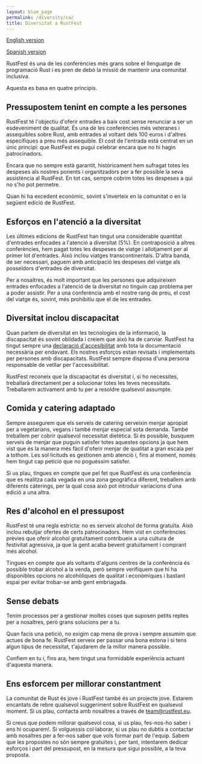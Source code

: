 ```yaml
---
layout: blue_page
permalink: /diversity/ca/
title: Diversitat a RustFest
---
```


[English version](/diversity/)

[Spanish version](/diversity/es/)

RustFest és una de les conferències més grans sobre el llenguatge de programació Rust i es pren de debò la missió de mantenir una comunitat inclusiva. 

Aquesta es basa en quatre principis.

## Pressupostem tenint en compte a les persones

RustFest té l'objectiu d'oferir entrades a baix cost sense renunciar a ser un esdeveniment de qualitat. És una de les conferències més veteranes i assequibles sobre Rust, amb entrades al voltant dels 100 euros i d'altres específiques a preu més assequible. El cost de l'entrada està centrat en un únic principi: que RustFest es pugui celebrar encara que no hi hagin patrocinadors.

Encara que no sempre està garantit, històricament hem sufragat totes les despeses als nostres ponents i organitzadors per a fer possible la seva assistència al RustFest. En tot cas, sempre cobrim totes les despeses a qui no s'ho pot permetre.

Quan hi ha excedent econòmic, sovint s'inverteix en la comunitat o en la següent edició de RustFest.

## Esforços en l'atenció a la diversitat

Les últimes edicions de RustFest han tingut una considerable quantitat d'entrades enfocades a l'atenció a diversitat (5%). En contraposició a altres conferències, hem pagat totes les despeses de viatge i allotjament per al primer lot d'entrades. Això inclou viatges transcontinentals. D'altra banda, de ser necessari, paguem amb anticipació les despeses del viatge als posseïdors d'entrades de diversitat.

Per a nosaltres, és molt important que les persones que adquireixen entrades enfocades a l'atenció de la diversitat no tinguin cap problema per a poder assistir. Per a una conferència amb el nostre rang de preu, el cost del viatge és, sovint, més prohibitiu que el de les entrades.

## Diversitat inclou discapacitat

Quan parlem de diversitat en les tecnologies de la informació, la discapacitat és sovint oblidada i creiem que això ha de canviar. RustFest ha tingut sempre una [declaració d'accesibilitat](/accessibility/) amb tota la documentació necessària per endavant. Els nostres esforços estan revisats i implementats per persones amb discapacitats. RustFest sempre disposa d'una persona responsable de vetllar per l'accessibilitat.

RustFest reconeix que la discapacitat és diversitat i, si ho necessites, treballarà directament per a solucionar totes les teves necessitats. Treballarem activament amb tu per a resoldre qualsevol assumpte.

## Comida y catering adaptado

Sempre assegurem que els serveis de catering serveixin menjar apropiat per a vegetarians, vegans i també menjar especial sota demanda. També treballem per cobrir qualsevol necessitat dietètica. Si és possible, busquem serveis de menjar que puguin satisfer totes aquestes opcions ja que hem vist que és la manera més fàcil d'oferir menjar de qualitat a gran escala per a tothom.
Les sol·licituds es gestionen amb atenció i, fins al moment, només hem tingut cap petició que no poguéssim satisfer.

Si us plau, tingues en compte que pel fet que RustFest és una conferència que es realitza cada vegada en una zona geogràfica diferent, treballem amb diferents càterings, per la qual cosa això pot introduir variacions d'una edició a una altra.

## Res d'alcohol en el pressupost

RustFest té una regla estricta: no es serveix alcohol de forma gratuïta. Això inclou rebutjar ofertes de certs patrocinadors. Hem vist en conferències prèvies que oferir alcohol gratuïtament contribueix a una cultura de festivitat agressiva, ja que la gent acaba bevent gratuïtament i comprant més alcohol.

Tingues en compte que als voltants d'alguns centres de la conferència és possible trobar alcohol a la venda, però sempre verifiquem que hi ha disponibles opcions no alcohòliques de qualitat i econòmiques i bastant espai per evitar trobar-se amb gent embriagada.


## Sense debats

Tenim processos per a gestionar moltes coses que suposen petits reptes per a nosaltres, però grans solucions per a tu.

Quan facis una petició, no exigim cap mena de prova i sempre assumim que actues de bona fe. RustFest serveix per passar una bona estona i si tens algun tipus de necessitat, t'ajudarem de la millor manera possible.

Confiem en tu i, fins ara, hem tingut una formidable experiència actuant d'aquesta manera.

## Ens esforcem per millorar constantment

La comunitat de Rust és jove i RustFest també és un projecte jove. Estarem encantats de rebre qualsevol suggeriment sobre RustFest en qualsevol moment. Si us plau, contacta amb nosaltres a través de [team@rustfest.eu](mailto:team@rustfest.eu).

Si creus que podem millorar qualsevol cosa, si us plau, fes-nos-ho saber i ens hi ocuparem!. Si volguessis col·laborar, si us plau no dubtis a contactar amb nosaltres per a fer-nos saber que vols formar part de l'equip. Sabem que les propostes no són sempre gratuïtes i, per tant, intentarem dedicar esforços i part del pressupost, en la mesura que sigui possible, a la teva proposta.
